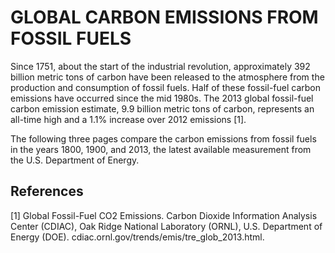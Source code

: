# GLOBAL CARBON EMISSIONS FROM FOSSIL FUELS

Since 1751, about the start of the industrial revolution, approximately 392 billion metric tons of carbon have been released to the atmosphere from the production and consumption of fossil fuels. Half of these fossil-fuel carbon emissions have occurred since the mid 1980s. The 2013 global fossil-fuel carbon emission estimate, 9.9 billion metric tons of carbon, represents an all-time high and a 1.1% increase over 2012 emissions [1].

The following three pages compare the carbon emissions from fossil fuels in the years 1800, 1900, and 2013, the latest available measurement from the U.S. Department of Energy.

## References

[1] Global Fossil-Fuel CO2 Emissions. Carbon Dioxide Information Analysis Center (CDIAC), Oak Ridge National Laboratory (ORNL), U.S. Department of Energy (DOE). cdiac.ornl.gov/trends/emis/tre_glob_2013.html.
